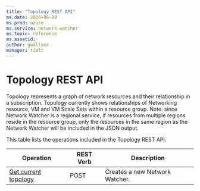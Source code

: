 ```yaml
---
title: "Topology REST API"
ms.date: 2016-06-29
ms.prod: azure
ms.service: network-watcher
ms.topic: reference
ms.assetid: 
author: gwallace
manager: timlt
---
```

# Topology REST API  

Topology represents a graph of network resources and their relationship in a subscription. Topology currently shows relationships of Networking resource, VM and VM Scale Sets within a resource group. Note: since Network Watcher is a regional service, if resources from multiple regions reside in the resource group, only the resources in the same region as the Network Watcher will be included in the JSON output.

This table lists the operations included in the Topology REST API.  
  
| Operation | REST Verb | Description | 
|---------|---------|-----------|
| [Get current topology](topology-post.md) |  POST | Creates a new Network Watcher. |  
